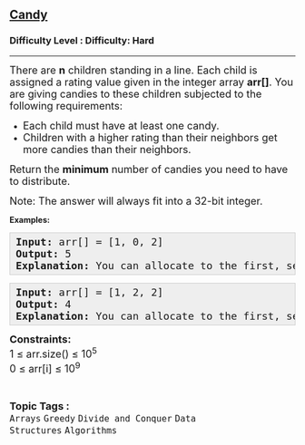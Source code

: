 <h2><a href="https://www.geeksforgeeks.org/problems/candy/1?page=1&category=Divide%20and%20Conquer&sortBy=submissions">Candy</a></h2><h3>Difficulty Level : Difficulty: Hard</h3><hr><div class="problems_problem_content__Xm_eO"><p><span style="font-size: 18px;">There are&nbsp;<strong>n</strong>&nbsp;children standing in a line. Each child is assigned a rating value given in the integer array&nbsp;<strong>arr[]</strong>.&nbsp;You are giving candies to these children subjected to the following requirements:</span></p>
<ul>
<li><span style="font-size: 18px;">Each child must have at least one candy.</span></li>
<li><span style="font-size: 18px;">Children with a higher rating than their neighbors get more candies than their neighbors.</span></li>
</ul>
<p><span style="font-size: 18px;">Return the&nbsp;<strong>minimum</strong> number of candies you need to have to distribute.<br></span></p>
<p><span style="font-size: 18px;">Note: The answer will always fit into a 32-bit integer.</span></p>
<p><strong>Examples:</strong></p>
<pre style="background: #eeeeee; border: 1px solid #cccccc; padding: 5px 10px; --darkreader-inline-bgimage: initial; --darkreader-inline-bgcolor: #222426; --darkreader-inline-border-top: #3e4446; --darkreader-inline-border-right: #3e4446; --darkreader-inline-border-bottom: #3e4446; --darkreader-inline-border-left: #3e4446;"><span style="font-size: 18px;"><strong>Input: </strong>arr[] = [1, 0, 2]<br><strong>Output: </strong></span><span style="font-size: 18px;">5<br><strong>Explanation: </strong>You can allocate to the first, second and third child with 2, 1, 2 candies respectively.</span></pre>
<pre style="background: #eeeeee; border: 1px solid #cccccc; padding: 5px 10px; --darkreader-inline-bgimage: initial; --darkreader-inline-bgcolor: #222426; --darkreader-inline-border-top: #3e4446; --darkreader-inline-border-right: #3e4446; --darkreader-inline-border-bottom: #3e4446; --darkreader-inline-border-left: #3e4446;"><span style="font-size: 18px;"><strong>Input: </strong>arr[] = [1, 2, 2]<br><strong>Output: </strong></span><span style="font-size: 18px;">4<br><strong>Explanation:</strong> You can allocate to the first, second and third child with 1, 2, 1 candies respectively. The third child gets 1 candy because it satisfies the above two conditions.</span></pre>
<p><span style="font-size: 18px;"><strong>Constraints:</strong><br>1 ≤ arr.size() ≤ 10<sup>5</sup><br>0 ≤ arr[i] ≤ 10<sup>9</sup></span></p></div><br><p><span style=font-size:18px><strong>Topic Tags : </strong><br><code>Arrays</code>&nbsp;<code>Greedy</code>&nbsp;<code>Divide and Conquer</code>&nbsp;<code>Data Structures</code>&nbsp;<code>Algorithms</code>&nbsp;